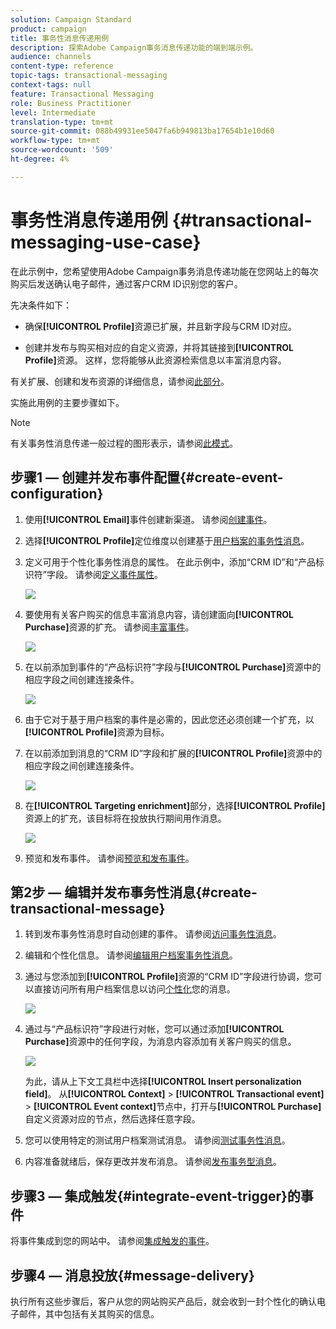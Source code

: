 ```yaml
---
solution: Campaign Standard
product: campaign
title: 事务性消息传递用例
description: 探索Adobe Campaign事务消息传递功能的端到端示例。
audience: channels
content-type: reference
topic-tags: transactional-messaging
context-tags: null
feature: Transactional Messaging
role: Business Practitioner
level: Intermediate
translation-type: tm+mt
source-git-commit: 088b49931ee5047fa6b949813ba17654b1e10d60
workflow-type: tm+mt
source-wordcount: '509'
ht-degree: 4%

---
```



# 事务性消息传递用例 {#transactional-messaging-use-case}

在此示例中，您希望使用Adobe Campaign事务消息传递功能在您网站上的每次购买后发送确认电子邮件，通过客户CRM ID识别您的客户。

先决条件如下：

* 确保&#x200B;**[!UICONTROL Profile]**&#x200B;资源已扩展，并且新字段与CRM ID对应。

* 创建并发布与购买相对应的自定义资源，并将其链接到&#x200B;**[!UICONTROL Profile]**&#x200B;资源。 这样，您将能够从此资源检索信息以丰富消息内容。

有关扩展、创建和发布资源的详细信息，请参阅[此部分](../../developing/using/key-steps-to-add-a-resource.md)。

实施此用例的主要步骤如下。

>[!NOTE]
>
>有关事务性消息传递一般过程的图形表示，请参阅[此模式](../../channels/using/getting-started-with-transactional-msg.md#key-steps)。

## 步骤1 — 创建并发布事件配置{#create-event-configuration}

1. 使用&#x200B;**[!UICONTROL Email]**&#x200B;事件创建新渠道。 请参阅[创建事件](../../channels/using/configuring-transactional-event.md#creating-an-event)。

1. 选择&#x200B;**[!UICONTROL Profile]**&#x200B;定位维度以创建基于[用户档案的事务性消息](../../channels/using/configuring-transactional-event.md#profile-based-transactional-messages)。

1. 定义可用于个性化事务性消息的属性。 在此示例中，添加“CRM ID”和“产品标识符”字段。 请参阅[定义事件属性](../../channels/using/configuring-transactional-event.md#defining-the-event-attributes)。

   ![](assets/message-center_usecase1.png)

1. 要使用有关客户购买的信息丰富消息内容，请创建面向&#x200B;**[!UICONTROL Purchase]**&#x200B;资源的扩充。 请参阅[丰富事件](../../channels/using/configuring-transactional-event.md#enriching-the-transactional-message-content)。

   ![](assets/message-center_usecase2.png)

1. 在以前添加到事件的“产品标识符”字段与&#x200B;**[!UICONTROL Purchase]**&#x200B;资源中的相应字段之间创建连接条件。

   ![](assets/message-center_usecase3.png)

1. 由于它对于基于用户档案的事件是必需的，因此您还必须创建一个扩充，以&#x200B;**[!UICONTROL Profile]**&#x200B;资源为目标。

1. 在以前添加到消息的“CRM ID”字段和扩展的&#x200B;**[!UICONTROL Profile]**&#x200B;资源中的相应字段之间创建连接条件。<!--What's the purpose to have created a CRM ID for this event and to have the CRM ID as a join condition? could it be any other field provided you created it in the event?-->

   ![](assets/message-center_usecase4.png)

1. 在&#x200B;**[!UICONTROL Targeting enrichment]**&#x200B;部分，选择&#x200B;**[!UICONTROL Profile]**&#x200B;资源上的扩充，该目标将在投放执行期间用作消息。

   ![](assets/message-center_usecase5.png)

1. 预览和发布事件。 请参阅[预览和发布事件](../../channels/using/publishing-transactional-event.md#previewing-and-publishing-the-event)。

## 第2步 — 编辑并发布事务性消息{#create-transactional-message}

1. 转到发布事务性消息时自动创建的事件。 请参阅[访问事务性消息](../../channels/using/editing-transactional-message.md#accessing-transactional-messages)。

1. 编辑和个性化信息。 请参阅[编辑用户档案事务性消息](../../channels/using/editing-transactional-message.md#editing-profile-transactional-message)。

1. 通过与您添加到&#x200B;**[!UICONTROL Profile]**&#x200B;资源的“CRM ID”字段进行协调，您可以直接访问所有用户档案信息以访问[个性化](../../designing/using/personalization.md#inserting-a-personalization-field)您的消息。

   ![](assets/message-center_usecase6.png)

1. 通过与“产品标识符”字段进行对帐，您可以通过添加&#x200B;**[!UICONTROL Purchase]**&#x200B;资源中的任何字段，为消息内容添加有关客户购买的信息。

   ![](assets/message-center_usecase7.png)

   为此，请从上下文工具栏中选择&#x200B;**[!UICONTROL Insert personalization field]**。 从&#x200B;**[!UICONTROL Context]** > **[!UICONTROL Transactional event]** > **[!UICONTROL Event context]**&#x200B;节点中，打开与&#x200B;**[!UICONTROL Purchase]**&#x200B;自定义资源对应的节点，然后选择任意字段。

1. 您可以使用特定的测试用户档案测试消息。 请参阅[测试事务性消息](../../channels/using/testing-transactional-message.md#testing-a-transactional-message)。

1. 内容准备就绪后，保存更改并发布消息。 请参阅[发布事务型消息](../../channels/using/publishing-transactional-message.md#publishing-a-transactional-message)。

## 步骤3 — 集成触发{#integrate-event-trigger}的事件

将事件集成到您的网站中。 请参阅[集成触发的事件](../../channels/using/getting-started-with-transactional-msg.md#integrate-event-trigger)。

## 步骤4 — 消息投放{#message-delivery}

执行所有这些步骤后，客户从您的网站购买产品后，就会收到一封个性化的确认电子邮件，其中包括有关其购买的信息。